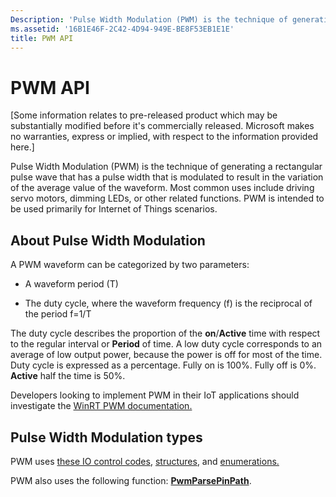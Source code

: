 ```yaml
---
Description: 'Pulse Width Modulation (PWM) is the technique of generating a rectangular pulse wave that has a pulse width that is modulated to result in the variation of the average value of the waveform.'
ms.assetid: '16B1E46F-2C42-4D94-949E-BE8F53EB1E1E'
title: PWM API
---
```


# PWM API

\[Some information relates to pre-released product which may be substantially modified before it's commercially released. Microsoft makes no warranties, express or implied, with respect to the information provided here.\]

Pulse Width Modulation (PWM) is the technique of generating a rectangular pulse wave that has a pulse width that is modulated to result in the variation of the average value of the waveform. Most common uses include driving servo motors, dimming LEDs, or other related functions. PWM is intended to be used primarily for Internet of Things scenarios.

## About Pulse Width Modulation

A PWM waveform can be categorized by two parameters:

-   A waveform period (T)

-   The duty cycle, where the waveform frequency (f) is the reciprocal of the period f=1/T

The duty cycle describes the proportion of the **on**/**Active** time with respect to the regular interval or **Period** of time. A low duty cycle corresponds to an average of low output power, because the power is off for most of the time. Duty cycle is expressed as a percentage. Fully on is 100%. Fully off is 0%. **Active** half the time is 50%.

Developers looking to implement PWM in their IoT applications should investigate the [WinRT PWM documentation.](https://docs.microsoft.com/uwp/api/windows.devices.pwm)

## Pulse Width Modulation types

PWM uses [these IO control codes](pwm-control-codes.md), [structures](pwm-structures.md), and [enumerations.](pwm-enumeration-types.md)

PWM also uses the following function: [**PwmParsePinPath**](https://msdn.microsoft.com/library/windows/hardware/mt826268).

 

 



